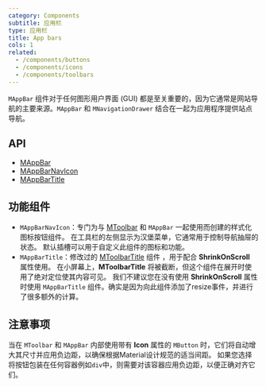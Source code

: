 ```yaml
---
category: Components
subtitle: 应用栏
type: 应用栏
title: App bars
cols: 1
related:
  - /components/buttons
  - /components/icons
  - /components/toolbars
---
```


`MAppBar` 组件对于任何图形用户界面 (GUI) 都是至关重要的，因为它通常是网站导航的主要来源。`MAppBar` 和 `MNavigationDrawer` 结合在一起为应用程序提供站点导航。

## API

- [MAppBar](/api/MAppBar)
- [MAppBarNavIcon](/api/MAppBarNavIcon)
- [MAppBarTitle](/api/MAppBarTitle)

## 功能组件

- `MAppBarNavIcon`：专门为与 [MToolbar](/components/toolbars) 和 `MAppBar` 一起使用而创建的样式化图标按钮组件。 在工具栏的左侧显示为汉堡菜单，它通常用于控制导航抽屉的状态。 默认插槽可以用于自定义此组件的图标和功能。
- `MAppBarTitle`：修改过的 [MToolbarTitle](/components/toolbars) 组件 ，用于配合 **ShrinkOnScroll** 属性使用。 在小屏幕上，**MToolbarTitle**
  将被截断，但这个组件在展开时使用了绝对定位使其内容可见。 我们不建议您在没有使用 **ShrinkOnScroll** 属性时使用 `MAppBarTitle` 组件。确实是因为向此组件添加了resize事件，并进行了很多额外的计算。

## 注意事项

<!--alert:warning-->
当在 `MToolbar` 和 `MAppBar` 内部使用带有 **Icon** 属性的 `MButton` 时，它们将自动增大其尺寸并应用负边距，以确保根据Material设计规范的适当间距。
如果您选择将按钮包装在任何容器例如`div`中，则需要对该容器应用负边距，以便正确对齐它们。
<!--/alert:warning-->

